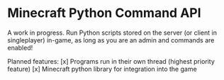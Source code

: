 # Minecraft Python Command API
A work in progress. Run Python scripts stored on the server (or client in singleplayer) in-game, as long as you are an admin and commands are enabled!

Planned features:
[x] Programs run in their own thread (highest priority feature)
[x] Minecraft python library for integration into the game

